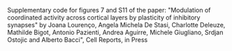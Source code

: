 Supplementary code for figures 7 and S11 of the paper: "Modulation of coordinated activity across cortical layers by plasticity of inhibitory synapses" by Joana Lourenço, Angela Michela De Stasi, Charlotte Deleuze, Mathilde Bigot, Antonio Pazienti, Andrea Aguirre, Michele Giugliano, Srdjan Ostojic and Alberto Bacci", Cell Reports, in Press

